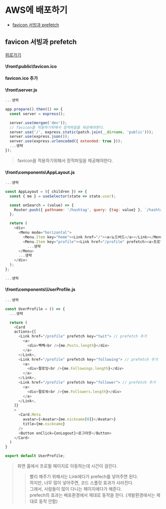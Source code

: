 # AWS에 배포하기
  
  - [favicon 서빙과 prefetch](#favicon-서빙과-prefetch)
  




## favicon 서빙과 prefetch
[위로가기](#AWS에-배포하기)

#### \front\public\favicon.ico
**favicon.ico 추가**

#### \front\server.js
```js
...생략

app.prepare().then(() => {
  const server = express();

  server.use(morgan('dev'));
  // favicon을 적용하기위해서 정적파일을 제공해야한다.
  server.use('/', express.static(patch.join(__dirname, 'public')));
  server.use(express.json());
  server.use(express.urlencoded({ extended: true }));
  ...생략
});
```
> favicon을 적용하기위해서 정적파일을 제공해야한다. <br>

#### \front\components\AppLayout.js
```js
...생략

const AppLayout = ({ children }) => {
  const { me } = useSelector(state => state.user);

  const onSearch = (value) => {
    Router.push({ pathname: '/hashtag', query: {tag: value} }, `/hashtag/${value}`);
  };

  return (
    <div>
      <Menu mode="horizontal">
        <Menu.Item key="home"><Link href="/"><a>노드버드</a></Link></Menu.Item>
        <Menu.Item key="profile"><Link href="/profile" prefetch><a>프로필</a></Link></Menu.Item>  // prefetch 추가
          ...생략
      </Menu>
      ...생략
    </div>
  );
};

...생략
```

#### \front\components\UserProfile.js
```js
...생략

const UserProfile = () => {
  ...생략

  return (
    <Card
    actions={[
      <Link href="/profile" prefetch key="twit"> // prefetch 추가
        <a>
          <div>짹짹<br />{me.Posts.length}</div>
        </a>
      </Link>,
      <Link href="/profile" prefetch key="following"> // prefetch 추가
        <a>
          <div>팔로잉<br />{me.Followings.length}</div>
        </a>
      </Link>,
      <Link href="/profile" prefetch key="follower"> // prefetch 추가
        <a>
          <div>팔로워<br />{me.Followers.length}</div>
        </a>
      </Link>,
    ]}
    >
      <Card.Meta
        avatar={<Avatar>{me.nickname[0]}</Avatar>}
        title={me.nickname}
      />
      <Button onClick={onLogout}>로그아웃</Button>
    </Card> 
  )
}

export default UserProfile;
```

> 화면 홈에서 프로필 페이지로 이동하는데 시간이 걸린다. <br>
 >> 빨리 해주기 위해서는 Link에다가 prefech를 넣어주면 된다. <br>
 >> 하지만, 너무 많이 넣어주면, 코드 스플릿 효과가 사라진다. <br>
 >> 그래서, 사람들이 많이 다니는 페이지에다가 해준다. <br>
 >> prefech의 효과는 배포환경에서 제대로 동작을 한다. (개발환경에서는 제대로 동작 안함) <br>

 
